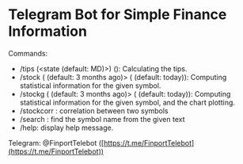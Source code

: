 # Telegram Bot for Simple Finance Information

Commands:

- /tips <subtotal> (<state (default: MD)>) (<split>): Calculating the tips. 
- /stock <symbol> (<startdate> (default: 3 months ago)> (<enddate> (default: today)): Computing statistical information for the given symbol. 
- /stockg <symbol> (<startdate> (default: 3 months ago)> (<enddate> (default: today)): Computing statistical information for the given symbol, and the chart plotting. 
- /stockcorr <symbol1> <symbol2>: correlation between two symbols
- /search <text>: find the symbol name from the given text
- /help: display help message.

Telegram: @FinportTelebot ([https://t.me/FinportTelebot](https://t.me/FinportTelebot))

